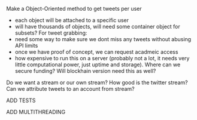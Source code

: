 Make a Object-Oriented method to get tweets per user
- each object will be attached to a specific user
- will have thousands of objects, will need some container object for subsets?
For tweet grabbing:
- need some way to make sure we dont miss any tweets without abusing API limits
- once we have proof of concept, we can request acadmeic access
- how expensive to run this on a server (probably not a lot, it needs very little computational power, just uptime and storage). Where can we secure funding? Will blockhain version need this as well?

Do we want a stream or our own stream? How good is the twitter stream?
Can we attribute tweets to an account from stream?

ADD TESTS

ADD MULTITHREADING